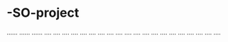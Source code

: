 # -SO-project
......
......
......
....
....
....
....
....
....
....
....
....
....
....
....
....
....
....
....
....
....
....
....
